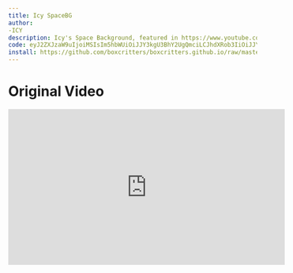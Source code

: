 ```yaml
---
title: Icy SpaceBG
author: 
-ICY
description: Icy's Space Background, featured in https://www.youtube.com/watch?v=L6auSP_ldbo
code: eyJ2ZXJzaW9uIjoiMSIsIm5hbWUiOiJJY3kgU3BhY2UgQmciLCJhdXRob3IiOiJJY3kiLCJicmlkZ2VCYWNrZ3JvdW5kIjoiaHR0cDovL3d3dy5ib3hjcml0dGVyc2xpdmUuY29tL2JyaWRnZV9iZy5wbmciLCJkYXRlIjoxNTU5MDc3MzIyNDM4LCJwYWNrVmVyc2lvbiI6IjAuMSJ9
install: https://github.com/boxcritters/boxcritters.github.io/raw/master/tp/IcySpaceBg.bctp.json
---
```

# Original Video
<iframe width="560" height="315" src="https://www.youtube.com/embed/L6auSP_ldbo" frameborder="0" allow="accelerometer; autoplay; encrypted-media; gyroscope; picture-in-picture" allowfullscreen></iframe>
